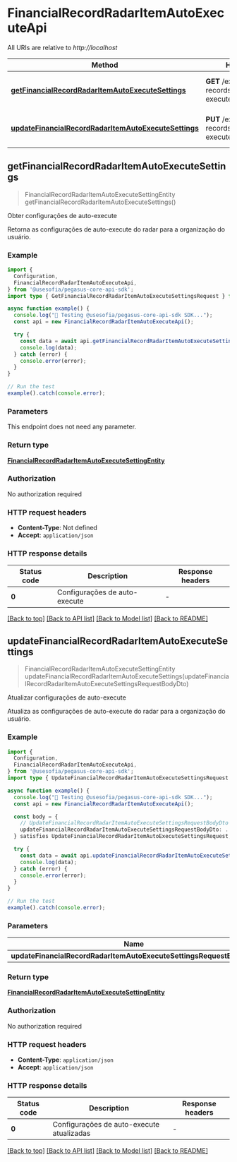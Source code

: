 # FinancialRecordRadarItemAutoExecuteApi

All URIs are relative to *http://localhost*

| Method | HTTP request | Description |
|------------- | ------------- | -------------|
| [**getFinancialRecordRadarItemAutoExecuteSettings**](FinancialRecordRadarItemAutoExecuteApi.md#getfinancialrecordradaritemautoexecutesettings) | **GET** /external/financial-records/radar/items/auto-execute/settings | Obter configurações de auto-execute |
| [**updateFinancialRecordRadarItemAutoExecuteSettings**](FinancialRecordRadarItemAutoExecuteApi.md#updatefinancialrecordradaritemautoexecutesettings) | **PUT** /external/financial-records/radar/items/auto-execute/settings | Atualizar configurações de auto-execute |



## getFinancialRecordRadarItemAutoExecuteSettings

> FinancialRecordRadarItemAutoExecuteSettingEntity getFinancialRecordRadarItemAutoExecuteSettings()

Obter configurações de auto-execute

Retorna as configurações de auto-execute do radar para a organização do usuário.

### Example

```ts
import {
  Configuration,
  FinancialRecordRadarItemAutoExecuteApi,
} from '@usesofia/pegasus-core-api-sdk';
import type { GetFinancialRecordRadarItemAutoExecuteSettingsRequest } from '@usesofia/pegasus-core-api-sdk';

async function example() {
  console.log("🚀 Testing @usesofia/pegasus-core-api-sdk SDK...");
  const api = new FinancialRecordRadarItemAutoExecuteApi();

  try {
    const data = await api.getFinancialRecordRadarItemAutoExecuteSettings();
    console.log(data);
  } catch (error) {
    console.error(error);
  }
}

// Run the test
example().catch(console.error);
```

### Parameters

This endpoint does not need any parameter.

### Return type

[**FinancialRecordRadarItemAutoExecuteSettingEntity**](FinancialRecordRadarItemAutoExecuteSettingEntity.md)

### Authorization

No authorization required

### HTTP request headers

- **Content-Type**: Not defined
- **Accept**: `application/json`


### HTTP response details
| Status code | Description | Response headers |
|-------------|-------------|------------------|
| **0** | Configurações de auto-execute |  -  |

[[Back to top]](#) [[Back to API list]](../README.md#api-endpoints) [[Back to Model list]](../README.md#models) [[Back to README]](../README.md)


## updateFinancialRecordRadarItemAutoExecuteSettings

> FinancialRecordRadarItemAutoExecuteSettingEntity updateFinancialRecordRadarItemAutoExecuteSettings(updateFinancialRecordRadarItemAutoExecuteSettingsRequestBodyDto)

Atualizar configurações de auto-execute

Atualiza as configurações de auto-execute do radar para a organização do usuário.

### Example

```ts
import {
  Configuration,
  FinancialRecordRadarItemAutoExecuteApi,
} from '@usesofia/pegasus-core-api-sdk';
import type { UpdateFinancialRecordRadarItemAutoExecuteSettingsRequest } from '@usesofia/pegasus-core-api-sdk';

async function example() {
  console.log("🚀 Testing @usesofia/pegasus-core-api-sdk SDK...");
  const api = new FinancialRecordRadarItemAutoExecuteApi();

  const body = {
    // UpdateFinancialRecordRadarItemAutoExecuteSettingsRequestBodyDto
    updateFinancialRecordRadarItemAutoExecuteSettingsRequestBodyDto: ...,
  } satisfies UpdateFinancialRecordRadarItemAutoExecuteSettingsRequest;

  try {
    const data = await api.updateFinancialRecordRadarItemAutoExecuteSettings(body);
    console.log(data);
  } catch (error) {
    console.error(error);
  }
}

// Run the test
example().catch(console.error);
```

### Parameters


| Name | Type | Description  | Notes |
|------------- | ------------- | ------------- | -------------|
| **updateFinancialRecordRadarItemAutoExecuteSettingsRequestBodyDto** | [UpdateFinancialRecordRadarItemAutoExecuteSettingsRequestBodyDto](UpdateFinancialRecordRadarItemAutoExecuteSettingsRequestBodyDto.md) |  | |

### Return type

[**FinancialRecordRadarItemAutoExecuteSettingEntity**](FinancialRecordRadarItemAutoExecuteSettingEntity.md)

### Authorization

No authorization required

### HTTP request headers

- **Content-Type**: `application/json`
- **Accept**: `application/json`


### HTTP response details
| Status code | Description | Response headers |
|-------------|-------------|------------------|
| **0** | Configurações de auto-execute atualizadas |  -  |

[[Back to top]](#) [[Back to API list]](../README.md#api-endpoints) [[Back to Model list]](../README.md#models) [[Back to README]](../README.md)

